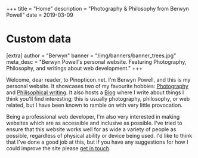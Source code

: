+++
title = "Home"
description = "Photography & Philosophy from Berwyn Powell"
date = 2019-03-09

# Custom data
[extra]
author = "Berwyn"
banner = "/img/banners/banner_trees.jpg"
meta_desc = "Berwyn Powell's personal website. Featuring Photography, Philosophy, and writings about web development."
+++
<div class="text-block">

Welcome, dear reader, to Pinopticon.net. I'm Berwyn Powell, and this is my personal website. It showcases two of my favourite hobbies: [Photography](@/photography/_index.md) and [Philisophical writing](@/philosophy/index.md). It also hosts a [Blog](@/blog/_index.md) where I write about things I think you'll find interesting; this is usually photography, philosophy, or web related, but I have been known to ramble on with very little provocation.

Being a professional web developer, I'm also very interested in making websites which are as accessible and inclusive as possible. I've tried to ensure that this website works well for as wide a variety of people as possible, regardless of physical ability or device being used. I'd like to think that I've done a good job at this, but if you have any suggestions for how I could improve the site please [get in touch](@/contact/index.md).

</div>
